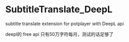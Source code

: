 # SubtitleTranslate_DeepL
subtitle translate extension for potplayer with DeepL api

deepl的 free api 只有50万字符每月，测试的话足够了
